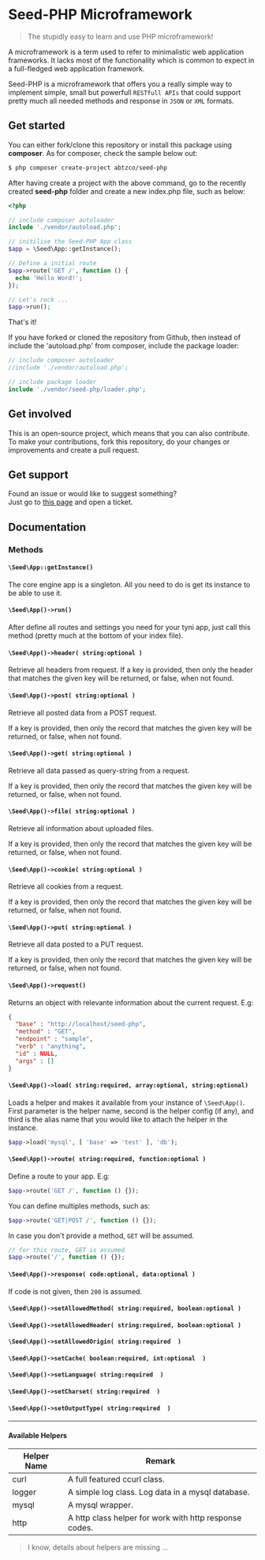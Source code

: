 # Seed-PHP Microframework

> The stupidly easy to learn and use PHP microframework!

A microframework is a term used to refer to minimalistic web 
application frameworks. It lacks most of the functionality which 
is common to expect in a full-fledged web application framework.

Seed-PHP is a microframework that offers you a really simple way 
to implement simple, small but powerfull ```RESTfull APIs``` that could 
support pretty much all needed methods and response in ```JSON``` or ```XML``` 
formats. 


## Get started 

You can either fork/clone this repository or install this package using 
**composer**. As for composer, check the sample below out:

```sh
$ php composer create-project abtzco/seed-php 
```

After having create a project with the above command, go to the 
recently created **seed-php** folder and create a new index.php file, 
such as below:

```php
<?php 

// include composer autoloader
include './vendor/autoload.php';

// initilise the Seed-PHP App class
$app = \Seed\App::getInstance();

// Define a initial route 
$app->route('GET /', function () {
  echo 'Hello Word!';
});

// Let's rock ...
$app->run();

```

That's it!

If you have forked or cloned the repository from Github, then instead of 
include the 'autoload.php' from composer, include the package loader:

```php
// include composer autoloader
//include './vendor/autoload.php';

// include package loader
include './vendor/seed-php/loader.php';

```


## Get involved

This is an open-source project, which means that you can also contribute. 
To make your contributions, fork this repository, do your changes or 
improvements and create a pull request.


## Get support

Found an issue or would like to suggest something? <br>
Just go to [this page](https://github.com/AbtzCo/seed-php/issues) and 
open a ticket.

## Documentation

### Methods 

#### ```\Seed\App::getInstance()```

The core engine app is a singleton. All you need to do 
is get its instance to be able to use it.

#### ```\Seed\App()->run()```

After define all routes and settings you need for your 
tyni app, just call this method (pretty much at the bottom 
of your index file).

#### ```\Seed\App()->header( string:optional )```

Retrieve all headers from request. If a key is provided, 
then only the header that matches the given key will be 
returned, or false, when not found.

#### ```\Seed\App()->post( string:optional )```

Retrieve all posted data from a POST request. 

If a key is provided, then only the record that 
matches the given key will be returned, or false, 
when not found.

#### ```\Seed\App()->get( string:optional )```

Retrieve all data passed as query-string from a request. 

If a key is provided, then only the record that 
matches the given key will be returned, or false, 
when not found.

#### ```\Seed\App()->file( string:optional )```

Retrieve all information about uploaded files. 

If a key is provided, then only the record that 
matches the given key will be returned, or false, 
when not found.

#### ```\Seed\App()->cookie( string:optional )```

Retrieve all cookies from a request. 

If a key is provided, then only the record that 
matches the given key will be returned, or false, 
when not found.

#### ```\Seed\App()->put( string:optional )```

Retrieve all data posted to a PUT request. 

If a key is provided, then only the record that 
matches the given key will be returned, or false, 
when not found.

#### ```\Seed\App()->request()```

Returns an object with relevante information about 
the current request. E.g:

```json
{
  "base" : "http://localhost/seed-php",
  "method" : "GET",
  "endpoint" : "sample",
  "verb" : "anything",
  "id" : NULL,
  "args" : []
}
```

#### ```\Seed\App()->load( string:required, array:optional, string:optional)```

Loads a helper and makes it available from your instance 
of ```\Seed\App()```. First parameter is the helper name,
second is the helper config (if any), and third is the alias 
name that you would like to attach the helper in the instance.

```php
$app->load('mysql', [ 'base' => 'test' ], 'db');
```

#### ```\Seed\App()->route( string:required, function:optional )```

Define a route to your app. E.g:

```php
$app->route('GET /', function () {});
```

You can define multiples methods, such as:

```php
$app->route('GET|POST /', function () {});
```

In case you don't provide a method, ```GET``` will be assumed.

```php
// for this route, GET is assumed
$app->route('/', function () {});
```

#### ```\Seed\App()->response( code:optional, data:optional )```

If code is not given, then ```200``` is assumed.


#### ```\Seed\App()->setAllowedMethod( string:required, boolean:optional )```

#### ```\Seed\App()->setAllowedHeader( string:required, boolean:optional )```

#### ```\Seed\App()->setAllowedOrigin( string:required  )```

#### ```\Seed\App()->setCache( boolean:required, int:optional  )```

#### ```\Seed\App()->setLanguage( string:required  )```

#### ```\Seed\App()->setCharset( string:required  )```

#### ```\Seed\App()->setOutputType( string:required  )```

---

#### Available Helpers

| Helper Name | Remark |
| ------------| ------ |
| curl        | A full featured ccurl class. |
| logger      | A simple log class. Log data in a mysql database. |
| mysql       | A mysql wrapper. |
| http        | A http class helper for work with http response codes. |

> I know, details about helpers are missing ...
